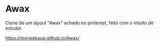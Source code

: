 # Awax
Clone de um layout "Awax" achado no pinterest, feito com o intuito de estudar.

https://moraiskaua.github.io/Awax/
